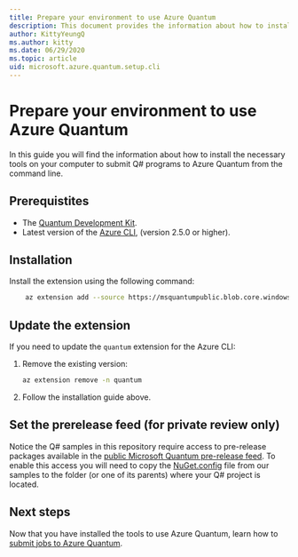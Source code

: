 ```yaml
---
title: Prepare your environment to use Azure Quantum
description: This document provides the information about how to install the necessary tools on your computer to submit Q# programs to Azure Quantum from the command line.
author: KittyYeungQ
ms.author: kitty
ms.date: 06/29/2020
ms.topic: article
uid: microsoft.azure.quantum.setup.cli
---
```


# Prepare your environment to use Azure Quantum

In this guide you will find the information about how to install the necessary
tools on your computer to submit Q# programs to Azure Quantum from the command
line.

## Prerequistites

- The [Quantum Development
  Kit](https://docs.microsoft.com/quantum/install-guide/standalone).
- Latest version of the [Azure
  CLI](https://docs.microsoft.com/cli/azure/install-azure-cli?view=azure-cli-latest),
  (version 2.5.0 or higher).

## Installation

Install the extension using the following command:

```bash
    az extension add --source https://msquantumpublic.blob.core.windows.net/az-quantum-cli/quantum-latest-py3-none-any.whl
```

## Update the extension

If you need to update the `quantum` extension for the Azure CLI:

1. Remove the existing version:

    ```bash
    az extension remove -n quantum
    ```

1. Follow the installation guide above.

## Set the prerelease feed (for private review only)

Notice the Q# samples in this repository require access to pre-release packages
available in the [public Microsoft Quantum pre-release
feed](https://dev.azure.com/ms-quantum-public/Microsoft%20Quantum%20(public)/_packaging?_a=feed&feed=alpha).
To enable this access you will need to copy the
[NuGet.config](~/samples/qsharp/NuGet.Config) file from our samples to the
folder (or one of its parents) where your Q# project is located.

## Next steps

Now that you have installed the tools to use Azure Quantum, learn how to [submit
jobs to Azure Quantum](xref:microsoft.azure.quantum.submit-jobs.cli).
